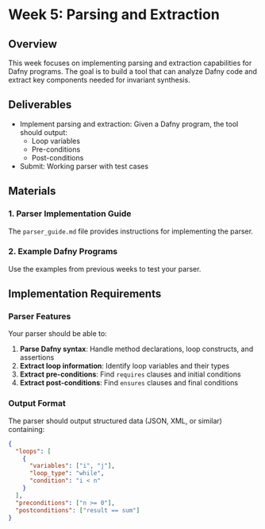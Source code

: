 # Week 5: Parsing and Extraction

## Overview
This week focuses on implementing parsing and extraction capabilities for Dafny 
programs. The goal is to build a tool that can analyze Dafny code and extract 
key components needed for invariant synthesis.

## Deliverables
- Implement parsing and extraction: Given a Dafny program, the tool should 
output:
  - Loop variables
  - Pre-conditions
  - Post-conditions
- Submit: Working parser with test cases

## Materials

### 1. Parser Implementation Guide
The `parser_guide.md` file provides instructions for implementing the parser.

### 2. Example Dafny Programs
Use the examples from previous weeks to test your parser.

## Implementation Requirements

### Parser Features
Your parser should be able to:
1. **Parse Dafny syntax**: Handle method declarations, loop constructs, and assertions
2. **Extract loop information**: Identify loop variables and their types
3. **Extract pre-conditions**: Find `requires` clauses and initial conditions
4. **Extract post-conditions**: Find `ensures` clauses and final conditions

### Output Format
The parser should output structured data (JSON, XML, or similar) containing:
```json
{
  "loops": [
    {
      "variables": ["i", "j"],
      "loop_type": "while",
      "condition": "i < n"
    }
  ],
  "preconditions": ["n >= 0"],
  "postconditions": ["result == sum"]
}
```